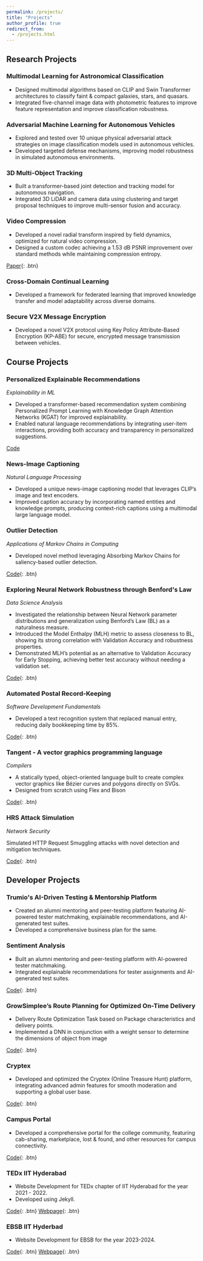 ```yaml
---
permalink: /projects/
title: "Projects"
author_profile: true
redirect_from: 
  - /projects.html
---
```


## Research Projects

### Multimodal Learning for Astronomical Classification

* Designed multimodal algorithms based on CLIP and Swin Transformer architectures to classify faint & compact galaxies, stars, and quasars.
* Integrated five-channel image data with photometric features to improve feature representation and improve classification robustness.

### Adversarial Machine Learning for Autonomous Vehicles

* Explored and tested over 10 unique physical adversarial attack strategies on image classification models used in autonomous vehicles.
* Developed targeted defense mechanisms, improving model robustness in simulated autonomous environments.

### 3D Multi-Object Tracking

* Built a transformer-based joint detection and tracking model for autonomous navigation.
* Integrated 3D LiDAR and camera data using clustering and target proposal techniques to improve multi-sensor fusion and accuracy.

### Video Compression

* Developed a novel radial transform inspired by field dynamics, optimized for natural video compression.
* Designed a custom codec achieving a 1.53 dB PSNR improvement over standard methods while maintaining compression entropy.

[Paper](/files/SPL.pdf){: .btn}

### Cross-Domain Continual Learning

* Developed a framework for federated learning that improved knowledge transfer and model adaptability across diverse domains.

### Secure V2X Message Encryption

* Developed a novel V2X protocol using Key Policy Attribute-Based Encryption (KP-ABE) for secure, encrypted message transmission between vehicles.

## Course Projects

### Personalized Explainable Recommendations
*Explainability in ML*

* Developed a transformer-based recommendation system combining Personalized Prompt Learning with Knowledge Graph Attention Networks (KGAT) for improved explainability.
* Enabled natural language recommendations by integrating user-item interactions, providing both accuracy and transparency in personalized suggestions.

<a href="https://github.com/Vikhyath-vec/VikAmanXML" target="_blank" class=".btn">Code</a>

### News-Image Captioning
*Natural Language Processing*

* Developed a unique news-image captioning model that leverages CLIP’s image and text encoders.
* Improved caption accuracy by incorporating named entities and knowledge prompts, producing context-rich captions using a multimodal large language model.

### Outlier Detection
*Applications of Markov Chains in Computing*

* Developed novel method leveraging Absorbing Markov Chains for saliency-based outlier detection.

[Code](https://github.com/shreyak5/outlier-detection-using-amc){: .btn}

### Exploring Neural Network Robustness through Benford's Law
*Data Science Analysis*

* Investigated the relationship between Neural Network parameter distributions and generalization using Benford’s Law (BL) as a naturalness measure.
* Introduced the Model Enthalpy (MLH) metric to assess closeness to BL, showing its strong correlation with Validation Accuracy and robustness properties.
* Demonstrated MLH’s potential as an alternative to Validation Accuracy for Early Stopping, achieving better test accuracy without needing a validation set.

[Code](https://github.com/Vikhyath-vec/Adversarial-Neural-Networks-Benfords-Law){: .btn}

### Automated Postal Record-Keeping
*Software Development Fundamentals*

* Developed a text recognition system that replaced manual entry, reducing daily bookkeeping time by 85%.

[Code](https://github.com/GouthamSai22/pras){: .btn}

### Tangent - A vector graphics programming language
*Compilers*

* A statically typed, object-oriented language built to create complex vector graphics like Bézier curves and polygons directly on SVGs.
* Designed from scratch using Flex and Bison

[Code](https://github.com/IITH-COMPILERS2/compilers-2-project-team-4-aug22){: .btn}

### HRS Attack Simulation
*Network Security*

Simulated HTTP Request Smuggling attacks with novel detection and mitigation techniques.

[Code](https://github.com/Vikhyath-vec/request-smuggling){: .btn}

## Developer Projects

### Trumio's AI-Driven Testing & Mentorship Platform

* Created an alumni mentoring and peer-testing platform featuring AI-powered tester matchmaking, explainable recommendations, and AI-generated test suites.
* Developed a comprehensive business plan for the same.

### Sentiment Analysis

* Built an alumni mentoring and peer-testing platform with AI-powered tester matchmaking.
* Integrated explainable recommendations for tester assignments and AI-generated test suites.

[Code](https://github.com/Vikhyath-vec/sentidev){: .btn}

### GrowSimplee’s Route Planning for Optimized On-Time Delivery

* Delivery Route Optimization Task based on Package characteristics and delivery points.
* Implemented a DNN in conjunction with a weight sensor to determine the dimensions of object from image

[Code](https://github.com/Aayush2492/grow-simplee-rider-admin-dashboard){: .btn}

### Cryptex

* Developed and optimized the Cryptex (Online Treasure Hunt) platform, integrating advanced admin features for smooth moderation and supporting a global user base.

[Code](https://github.com/macdeath-AA/cryptex){: .btn}

### Campus Portal

* Developed a comprehensive portal for the college community, featuring cab-sharing, marketplace, lost & found, and other resources for campus connectivity.

[Code](https://github.com/LambdaIITH/cab-sharing-portal/){: .btn}

### TEDx IIT Hyderabad

* Website Development for TEDx chapter of IIT Hyderabad for the year 2021 - 2022.
* Developed using Jekyll.

[Code](https://github.com/TEDxIITHyderabad){: .btn} [Webpage](https://tedxiithyderabad.iith.ac.in/){: .btn}

### EBSB IIT Hyderbad

* Website Development for EBSB for the year 2023-2024.

[Code](https://github.com/EBSB-IITH){: .btn} [Webpage](https://ebsb.iith.ac.in/){: .btn}